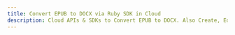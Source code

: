 ---title: Convert EPUB to DOCX via Ruby SDK in Clouddescription: Cloud APIs & SDKs to Convert EPUB to DOCX. Also Create, Edit & Render Microsoft Word & OpenOffice documents in the Cloud.---